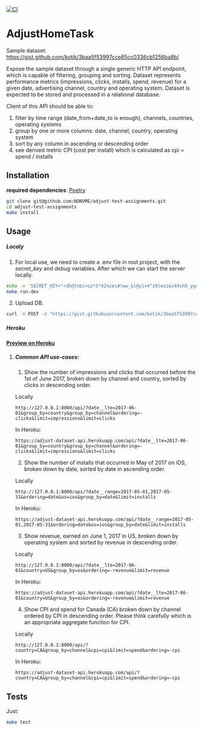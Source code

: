 [![CI](https://github.com/NONVME/adjust-test-assignments/actions/workflows/CI.yml/badge.svg)](https://github.com/NONVME/adjust-test-assignments/actions/workflows/CI.yml)

# AdjustHomeTask

Sample dataset: https://gist.github.com/kotik/3baa5f53997cce85cc0336cb1256ba8b/

Expose the sample dataset through a single generic HTTP API endpoint, which is capable of filtering, grouping and sorting.
Dataset represents performance metrics (impressions, clicks, installs, spend, revenue) for a given date, advertising channel, country and operating system.
Dataset is expected to be stored and processed in a relational database.

Client of this API should be able to:

1. filter by time range (date_from+date_to is enough), channels, countries, operating systems
2. group by one or more columns: date, channel, country, operating system
3. sort by any column in ascending or descending order
4. see derived metric CPI (cost per install) which is calculated as cpi = spend / installs

## Installation

**required dependencies**: [Poetry](https://github.com/python-poetry/poetry)

```bash
git clone git@github.com:NONVME/adjust-test-assignments.git
cd adjust-test-assignments
make install
```

## Usage

##### Localy

1. For local use, we need to create a .env  file in root project, with the *secret_key* and *debug* variables. After which we can start the server locally.

```bash
echo -e 'SECRET_KEY="rdh@tnbi+oz*5*92nze\#)ww_&l@y1+4^z0leoi&s44sh6_ygca"\nDEBUG=True' > .env
make run-dev
```

2. Upload DB.

```bash
curl -X POST -d "https://gist.githubusercontent.com/kotik/3baa5f53997cce85cc0336cb1256ba8b/raw/3c2a590b9fb3e9c415a99e56df3ddad5812b292f/dataset.csv" --header 'Content-Type: application/json' http://127.0.0.1:8000/upload
```

   

##### Heroku

**[Preview on Heroku](https://adjust-dataset-api.herokuapp.com/api/)**

1. ##### Common API use-cases:

   1) Show the number of impressions and clicks that occurred before the 1st of June 2017, broken down by channel and country, sorted by clicks in descending order. 

   Locally

   ```
   http://127.0.0.1:8000/api/?date__lte=2017-06-01&group_by=country&group_by=channel&ordering=-clicks&limit=impressions&limit=clicks
   ```

   In Heroku:

   ```
   https://adjust-dataset-api.herokuapp.com/api/?date__lte=2017-06-01&group_by=country&group_by=channel&ordering=-clicks&limit=impressions&limit=clicks
   ```

   2) Show the number of installs that occurred in May of 2017 on iOS, broken down by date, sorted by date in ascending order.

   Locally

   ```
   http://127.0.0.1:8000/api/?date__range=2017-05-01,2017-05-31&ordering=date&os=ios&group_by=date&limit=installs
   ```

   In Heroku:

   ```
   https://adjust-dataset-api.herokuapp.com/api/?date__range=2017-05-01,2017-05-31&ordering=date&os=ios&group_by=date&limit=installs
   ```

   3) Show revenue, earned on June 1, 2017 in US, broken down by operating system and sorted by revenue in descending order.

   Locally

   ```
   http://127.0.0.1:8000/api/?date__lte=2017-06-01&country=US&group_by=os&ordering=-revenue&limit=revenue
   ```

   In Heroku:

   ```
   https://adjust-dataset-api.herokuapp.com/api/?date__lte=2017-06-01&country=US&group_by=os&ordering=-revenue&limit=revenue
   ```

   4) Show CPI and spend for Canada (CA) broken down by channel ordered by CPI in descending order. Please think carefully which is an appropriate aggregate function for CPI.

   Locally

   ```
   http://127.0.0.1:8000/api/?country=CA&group_by=channel&cpi=cpi&limit=spend&ordering=-cpi
   ```

   In Heroku:

   ```
   https://adjust-dataset-api.herokuapp.com/api/?country=CA&group_by=channel&cpi=cpi&limit=spend&ordering=-cpi
   ```

## Tests

Just:

```bash
make test
```

